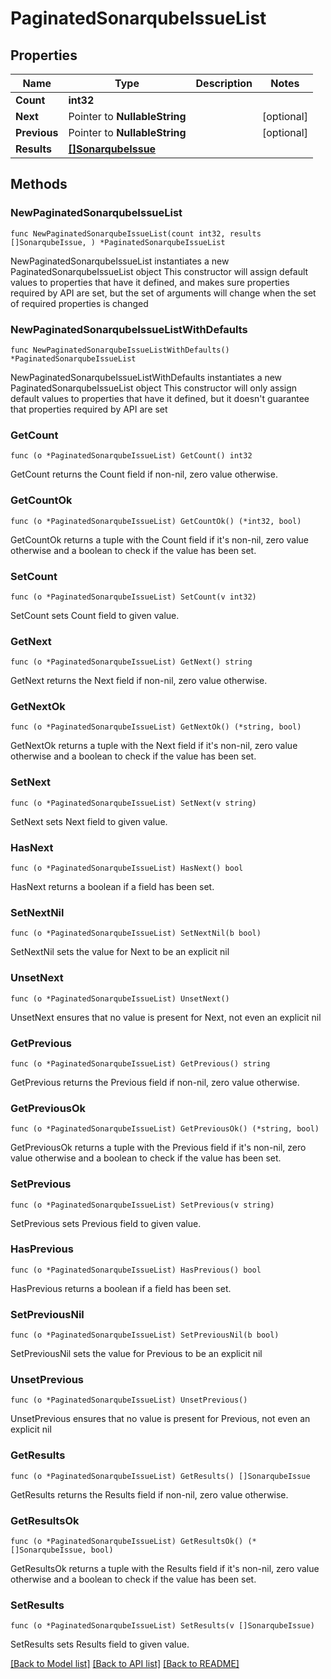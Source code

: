 # PaginatedSonarqubeIssueList

## Properties

Name | Type | Description | Notes
------------ | ------------- | ------------- | -------------
**Count** | **int32** |  | 
**Next** | Pointer to **NullableString** |  | [optional] 
**Previous** | Pointer to **NullableString** |  | [optional] 
**Results** | [**[]SonarqubeIssue**](SonarqubeIssue.md) |  | 

## Methods

### NewPaginatedSonarqubeIssueList

`func NewPaginatedSonarqubeIssueList(count int32, results []SonarqubeIssue, ) *PaginatedSonarqubeIssueList`

NewPaginatedSonarqubeIssueList instantiates a new PaginatedSonarqubeIssueList object
This constructor will assign default values to properties that have it defined,
and makes sure properties required by API are set, but the set of arguments
will change when the set of required properties is changed

### NewPaginatedSonarqubeIssueListWithDefaults

`func NewPaginatedSonarqubeIssueListWithDefaults() *PaginatedSonarqubeIssueList`

NewPaginatedSonarqubeIssueListWithDefaults instantiates a new PaginatedSonarqubeIssueList object
This constructor will only assign default values to properties that have it defined,
but it doesn't guarantee that properties required by API are set

### GetCount

`func (o *PaginatedSonarqubeIssueList) GetCount() int32`

GetCount returns the Count field if non-nil, zero value otherwise.

### GetCountOk

`func (o *PaginatedSonarqubeIssueList) GetCountOk() (*int32, bool)`

GetCountOk returns a tuple with the Count field if it's non-nil, zero value otherwise
and a boolean to check if the value has been set.

### SetCount

`func (o *PaginatedSonarqubeIssueList) SetCount(v int32)`

SetCount sets Count field to given value.


### GetNext

`func (o *PaginatedSonarqubeIssueList) GetNext() string`

GetNext returns the Next field if non-nil, zero value otherwise.

### GetNextOk

`func (o *PaginatedSonarqubeIssueList) GetNextOk() (*string, bool)`

GetNextOk returns a tuple with the Next field if it's non-nil, zero value otherwise
and a boolean to check if the value has been set.

### SetNext

`func (o *PaginatedSonarqubeIssueList) SetNext(v string)`

SetNext sets Next field to given value.

### HasNext

`func (o *PaginatedSonarqubeIssueList) HasNext() bool`

HasNext returns a boolean if a field has been set.

### SetNextNil

`func (o *PaginatedSonarqubeIssueList) SetNextNil(b bool)`

 SetNextNil sets the value for Next to be an explicit nil

### UnsetNext
`func (o *PaginatedSonarqubeIssueList) UnsetNext()`

UnsetNext ensures that no value is present for Next, not even an explicit nil
### GetPrevious

`func (o *PaginatedSonarqubeIssueList) GetPrevious() string`

GetPrevious returns the Previous field if non-nil, zero value otherwise.

### GetPreviousOk

`func (o *PaginatedSonarqubeIssueList) GetPreviousOk() (*string, bool)`

GetPreviousOk returns a tuple with the Previous field if it's non-nil, zero value otherwise
and a boolean to check if the value has been set.

### SetPrevious

`func (o *PaginatedSonarqubeIssueList) SetPrevious(v string)`

SetPrevious sets Previous field to given value.

### HasPrevious

`func (o *PaginatedSonarqubeIssueList) HasPrevious() bool`

HasPrevious returns a boolean if a field has been set.

### SetPreviousNil

`func (o *PaginatedSonarqubeIssueList) SetPreviousNil(b bool)`

 SetPreviousNil sets the value for Previous to be an explicit nil

### UnsetPrevious
`func (o *PaginatedSonarqubeIssueList) UnsetPrevious()`

UnsetPrevious ensures that no value is present for Previous, not even an explicit nil
### GetResults

`func (o *PaginatedSonarqubeIssueList) GetResults() []SonarqubeIssue`

GetResults returns the Results field if non-nil, zero value otherwise.

### GetResultsOk

`func (o *PaginatedSonarqubeIssueList) GetResultsOk() (*[]SonarqubeIssue, bool)`

GetResultsOk returns a tuple with the Results field if it's non-nil, zero value otherwise
and a boolean to check if the value has been set.

### SetResults

`func (o *PaginatedSonarqubeIssueList) SetResults(v []SonarqubeIssue)`

SetResults sets Results field to given value.



[[Back to Model list]](../README.md#documentation-for-models) [[Back to API list]](../README.md#documentation-for-api-endpoints) [[Back to README]](../README.md)


